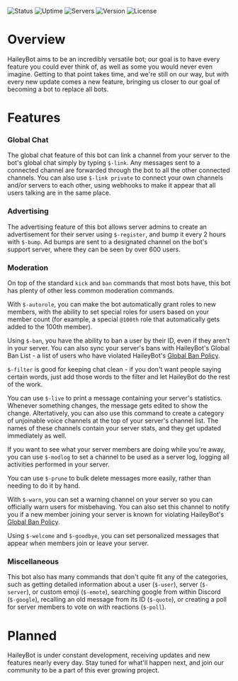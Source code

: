 ![Status][status] ![Uptime][uptime] ![Servers][servers] ![Version][version] ![License][license]

[status]: https://botlist.space/bot/423637161632464906/badge?property=status&style=flat&color=brightgreen
[uptime]: https://botlist.space/bot/423637161632464906/badge?property=uptime.2&style=flat&color=brightgreen
[servers]: https://botlist.space/bot/423637161632464906/badge?property=servers&style=flat&color=informational
[version]: https://img.shields.io/github/manifest-json/v/haileybot/haileybot.github.io?style=flat&color=blueviolet
[license]: https://img.shields.io/github/license/haileybot/haileybot.github.io?style=flat
# Overview
HaileyBot aims to be an incredibly versatile bot; our goal is to have every feature you could ever think of, as well as some you would never even imagine. Getting to that point takes time, and we're still on our way, but with every new update comes a new feature, bringing us closer to our goal of becoming a bot to replace all bots.
# Features
### Global Chat
The global chat feature of this bot can link a channel from your server to the bot's global chat simply by typing `$-link`. Any messages sent to a connected channel are forwarded through the bot to all the other connected channels. You can also use `$-link private` to connect your own channels and/or servers to each other, using webhooks to make it appear that all users talking are in the same place.
### Advertising
The advertising feature of this bot allows server admins to create an advertisement for their server using `$-register`, and bump it every 2 hours with `$-bump`. Ad bumps are sent to a designated channel on the bot's support server, where they can be seen by over 600 users.
### Moderation
On top of the standard `kick` and `ban` commands that most bots have, this bot has plenty of other less common moderation commands.

With `$-autorole`, you can make the bot automatically grant roles to new members, with the ability to set special roles for users based on your member count (for example, a special `@100th` role that automatically gets added to the 100th member).

Using `$-ban`, you have the ability to ban a user by their ID, even if they aren't in your server. You can also sync your server's bans with HaileyBot's Global Ban List - a list of users who have violated HaileyBot's [Global Ban Policy][gbp].

`$-filter` is good for keeping chat clean - if you don't want people saying certain words, just add those words to the filter and let HaileyBot do the rest of the work.

You can use `$-live` to print a message containing your server's statistics. Whenever something changes, the message gets edited to show the change. Altertatively, you can also use this command to create a category of unjoinable voice channels at the top of your server's channel list. The names of these channels contain your server stats, and they get updated immediately as well.

If you want to see what your server members are doing while you're away, you can use `$-modlog` to set a channel to be used as a server log, logging all activities performed in your server.

You can use `$-prune` to bulk delete messages more easily, rather than needing to do it by hand.

With `$-warn`, you can set a warning channel on your server so you can officially warn users for misbehaving. You can also set this channel to notify you if a new member joining your server is known for violating HaileyBot's [Global Ban Policy][gbp].

Using `$-welcome` and `$-goodbye`, you can set personalized messages that appear when members join or leave your server.

[gbp]: https://docs.haileybot.com/reference/gbp
### Miscellaneous
This bot also has many commands that don't quite fit any of the categories, such as getting detailed information about a user (`$-user`), server (`$-server`), or custom emoji (`$-emote`), searching google from within Discord (`$-google`), recalling an old message from its ID (`$-quote`), or creating a poll for server members to vote on with reactions (`$-poll`).
# Planned
HaileyBot is under constant development, receiving updates and new features nearly every day. Stay tuned for what'll happen next, and join our community to be a part of this ever growing project.
